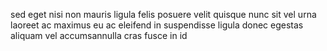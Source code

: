 sed eget nisi non mauris ligula felis posuere velit quisque nunc sit vel urna
laoreet ac maximus eu ac eleifend in suspendisse ligula donec egestas aliquam
vel accumsannulla cras fusce in id